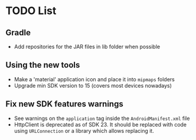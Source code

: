 # TODO List

## Gradle

- Add repositories for the JAR files in lib folder when possible

## Using the new tools

- Make a 'material' application icon and place it into `mipmaps` folders
- Upgrade min SDK version to 15 (covers most devices nowadays)

## Fix new SDK features warnings

- See warnings on the `application` tag inside the `AndroidManifest.xml` file
- HttpClient is deprecated as of SDK 23. It should be replaced with code using `URLConnection` or
  a library which allows replacing it.